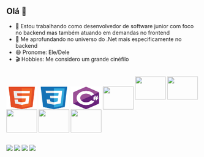 ## Olá 👋

- 🔭 Estou trabalhando como desenvolvedor de software junior com foco no backend mas também atuando em demandas no frontend
- 🌱 Me aprofundando no universo do .Net mais especificamente no backend
- 😄 Pronome: Ele/Dele
- 🎬 Hobbies: Me considero um grande cinéfilo

<div style="display: inline_block"><br>
  <img align="center" height="60" width="80" src="https://raw.githubusercontent.com/devicons/devicon/master/icons/html5/html5-original.svg">
  <img align="center" height="60" width="80" src="https://raw.githubusercontent.com/devicons/devicon/master/icons/css3/css3-original.svg">
  <img align="center" height="60" width="80" src="https://raw.githubusercontent.com/devicons/devicon/master/icons/csharp/csharp-original.svg">
  <img align="center" height="60" width="80" src="https://cdn.jsdelivr.net/gh/devicons/devicon@latest/icons/bootstrap/bootstrap-original-wordmark.svg" />
  <img lign="center" height="60" width="80" src="https://cdn.jsdelivr.net/gh/devicons/devicon@latest/icons/dotnetcore/dotnetcore-original.svg" />
  <img lign="center" height="60" width="80" src="https://cdn.jsdelivr.net/gh/devicons/devicon@latest/icons/git/git-plain-wordmark.svg" />
  <img lign="center" height="60" width="80" src="https://cdn.jsdelivr.net/gh/devicons/devicon@latest/icons/googlecloud/googlecloud-original.svg" />
  <img lign="center" height="60" width="80" src="https://cdn.jsdelivr.net/gh/devicons/devicon@latest/icons/mongodb/mongodb-original-wordmark.svg" />
  <img lign="center" height="60" width="80" src="https://cdn.jsdelivr.net/gh/devicons/devicon@latest/icons/sqldeveloper/sqldeveloper-original.svg" />
</div>
  
  ##
 
<div> 
  <a href="https://www.youtube.com/@nathanfarias591" target="_blank"><img src="https://img.shields.io/badge/YouTube-FF0000?style=for-the-badge&logo=youtube&logoColor=white" target="_blank"></a>
  <a href="https://www.instagram.com/nathann_farias/profilecard/?igsh=ZGk0anRxc2E5b25p" target="_blank"><img src="https://img.shields.io/badge/-Instagram-%23E4405F?style=for-the-badge&logo=instagram&logoColor=white" target="_blank"></a>
  <a href = "mailto:francisco.nathan2@outlook.com"><img src="https://img.shields.io/badge/-Outlook-%23333?style=for-the-badge&logo=outlook&logoColor=white" target="_blank"></a>
  <a href="https://www.linkedin.com/in/nathan-farias-5bb97a243" target="_blank"><img src="https://img.shields.io/badge/-LinkedIn-%230077B5?style=for-the-badge&logo=linkedin&logoColor=white" target="_blank"></a> 
  
</div>
